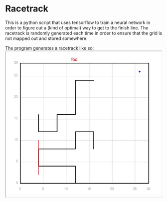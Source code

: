 # Racetrack

This is a python script that uses tensorflow to train a neural network in order to figure out a (kind of optimal) way to get to the finish line. The racetrack is randomly generated each time in order to ensure that the grid is not mapped out and stored somewhere.

The program generates a racetrack like so:
![alt text](imgs/ex1_start.png "Generated Racetrack")

